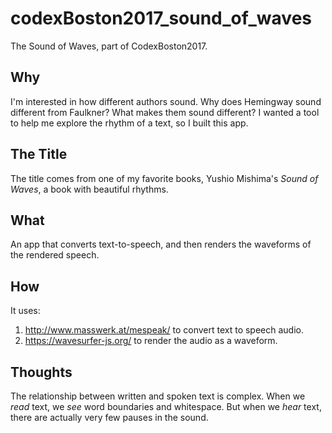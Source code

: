 # codexBoston2017_sound_of_waves
The Sound of Waves, part of CodexBoston2017. 

## Why
I'm interested in how different authors sound. Why does Hemingway sound different from Faulkner? What makes them sound different? I wanted a tool to help me explore the rhythm of a text, so I built this app.

## The Title
The title comes from one of my favorite books, Yushio Mishima's <i>Sound of Waves</i>, a book with beautiful rhythms.

## What
An app that converts text-to-speech, and then renders the waveforms of the rendered speech.

## How
It uses:
1. http://www.masswerk.at/mespeak/ to convert text to speech audio.
2. https://wavesurfer-js.org/ to render the audio as a waveform.

## Thoughts
The relationship between written and spoken text is complex. When we *read* text, we *see* word boundaries and whitespace. But when we *hear* text, there are actually very few pauses in the sound.

